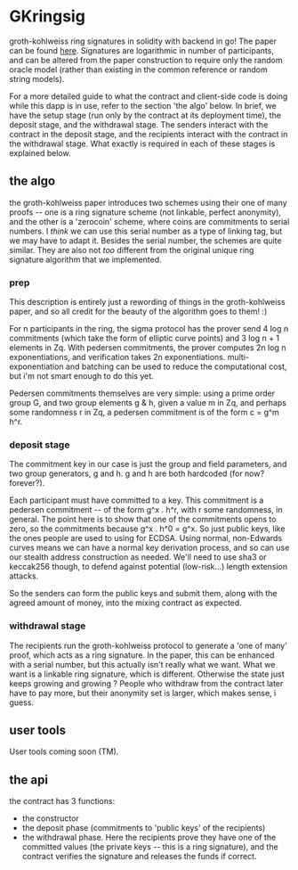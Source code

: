 # GKringsig

groth-kohlweiss ring signatures in solidity with backend in go!  The paper can be
found [here](https://eprint.iacr.org/2014/764). Signatures are logarithmic in
number of participants, and can be altered from the paper construction to
require only the random oracle model (rather than existing in the common
reference or random string models).

For a more detailed guide to what the contract and client-side code is doing
while this dapp is in use, refer to the section 'the algo' below.
In brief, we have the setup stage (run only by the contract at its deployment
time), the deposit stage, and the withdrawal stage. The senders interact with
the contract in the deposit stage, and the recipients interact with the contract
in the withdrawal stage. What exactly is required in each of these stages is
explained below.


## the algo

the groth-kohlweiss paper introduces two schemes using their one of many proofs
-- one is a ring signature scheme (not linkable, perfect anonymity), and the other
is a 'zerocoin' scheme, where coins are commitments to serial numbers. I _think_
we can use this serial number as a type of linking tag, but we may have to adapt it.
Besides the serial number, the schemes are quite similar. They are also not _too_
different from the original unique ring signature algorithm that we implemented.

### prep

This description is entirely just a rewording of things in the groth-kohlweiss
paper, and so all credit for the beauty of the algorithm goes to them! :)

For n participants in the ring, the sigma protocol has the prover send 4 log n
commitments (which take the form of elliptic curve points) and 3 log n + 1
elements in Zq.  With pedersen commitments, the prover computes 2n log n
exponentiations, and verification takes 2n exponentiations.
multi-exponentiation and batching can be used to reduce the computational
cost, but i'm not smart enough to do this yet.

Pedersen commitments themselves are very simple: using a prime order group G,
and two group elements g & h, given a value m in Zq, and perhaps some
randomness r in Zq, a pedersen commitment is of the form c = g^m h^r.

### deposit stage

The commitment key in our case is just the group and field parameters, and two group
generators, g and h. g and h are both hardcoded (for now? forever?).

Each participant must have committed to a key. This commitment is a pedersen commitment
-- of the form g^x . h^r, with r some randomness, in general. The point here is to show
that one of the commitments opens to zero, so the commitments because g^x . h^0 = g^x.
So just public keys, like the ones people are used to using for ECDSA. Using normal,
non-Edwards curves means we can have a normal key derivation process, and so can use our
stealth address construction as needed. We'll need to use sha3 or keccak256 though, to
defend against potential (low-risk...) length extension attacks.

So the senders can form the public keys and submit them, along with the agreed amount of
money, into the mixing contract as expected.

### withdrawal stage

The recipients run the groth-kohlweiss protocol to generate a 'one of many' proof, which
acts as a ring signature. In the paper, this can be enhanced with a serial number, but
this actually isn't really what we want. What we want is a linkable ring signature, which
is different. Otherwise the state just keeps growing and growing ? People who withdraw
from the contract later have to pay more, but their anonymity set is larger, which makes
sense, i guess.



## user tools

User tools coming soon (TM).

## the api

the contract has 3 functions:
- the constructor
- the deposit phase (commitments to 'public keys' of the recipients)
- the withdrawal phase. Here the recipients prove they have one of the committed
  values (the private keys -- this is a ring signature), and the contract
  verifies the signature and releases the funds if correct.
